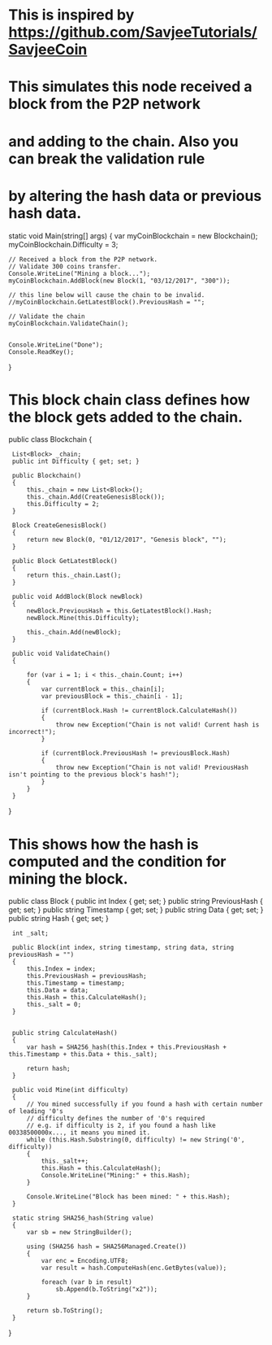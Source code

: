 # This is inspired by https://github.com/SavjeeTutorials/SavjeeCoin


# This simulates this node received a block from the P2P network
# and adding to the chain. Also you can break the validation rule
# by altering the hash data or previous hash data.

static void Main(string[] args)
{
    var myCoinBlockchain = new Blockchain();
    myCoinBlockchain.Difficulty = 3;

    // Received a block from the P2P network.
    // Validate 300 coins transfer.
    Console.WriteLine("Mining a block...");
    myCoinBlockchain.AddBlock(new Block(1, "03/12/2017", "300"));

    // this line below will cause the chain to be invalid.
    //myCoinBlockchain.GetLatestBlock().PreviousHash = "";

    // Validate the chain
    myCoinBlockchain.ValidateChain();
    

    Console.WriteLine("Done");
    Console.ReadKey();
}

# This block chain class defines how the block gets added to the chain.

 public class Blockchain
 {

     List<Block> _chain;
     public int Difficulty { get; set; }        

     public Blockchain()
     {
         this._chain = new List<Block>();
         this._chain.Add(CreateGenesisBlock());
         this.Difficulty = 2;
     }

     Block CreateGenesisBlock()
     {
         return new Block(0, "01/12/2017", "Genesis block", "");
     }

     public Block GetLatestBlock()
     {
         return this._chain.Last();
     }

     public void AddBlock(Block newBlock)
     {
         newBlock.PreviousHash = this.GetLatestBlock().Hash;
         newBlock.Mine(this.Difficulty);

         this._chain.Add(newBlock);
     }

     public void ValidateChain()
     {

         for (var i = 1; i < this._chain.Count; i++)
         {
             var currentBlock = this._chain[i];
             var previousBlock = this._chain[i - 1];

             if (currentBlock.Hash != currentBlock.CalculateHash())
             {
                 throw new Exception("Chain is not valid! Current hash is incorrect!");
             }

             if (currentBlock.PreviousHash != previousBlock.Hash)
             {
                 throw new Exception("Chain is not valid! PreviousHash isn't pointing to the previous block's hash!");
             }
         }            
     }
 }

# This shows how the hash is computed and the condition for mining the block.

 public class Block
 {
     public int Index { get; set; }
     public string PreviousHash { get; set; }
     public string Timestamp { get; set; }
     public string Data { get; set; }
     public string Hash { get; set; }

     int _salt;

     public Block(int index, string timestamp, string data, string previousHash = "")
     {
         this.Index = index;
         this.PreviousHash = previousHash;
         this.Timestamp = timestamp;
         this.Data = data;
         this.Hash = this.CalculateHash();
         this._salt = 0;
     }


     public string CalculateHash()
     {
         var hash = SHA256_hash(this.Index + this.PreviousHash + this.Timestamp + this.Data + this._salt);

         return hash;
     }

     public void Mine(int difficulty)
     {
         // You mined successfully if you found a hash with certain number of leading '0's
         // difficulty defines the number of '0's required 
         // e.g. if difficulty is 2, if you found a hash like  00338500000x..., it means you mined it.
         while (this.Hash.Substring(0, difficulty) != new String('0', difficulty))
         {
             this._salt++;
             this.Hash = this.CalculateHash();
             Console.WriteLine("Mining:" + this.Hash);
         }

         Console.WriteLine("Block has been mined: " + this.Hash);
     }

     static string SHA256_hash(String value)
     {
         var sb = new StringBuilder();

         using (SHA256 hash = SHA256Managed.Create())
         {
             var enc = Encoding.UTF8;
             var result = hash.ComputeHash(enc.GetBytes(value));

             foreach (var b in result)
                 sb.Append(b.ToString("x2"));
         }

         return sb.ToString();
     }
 }
	
	
